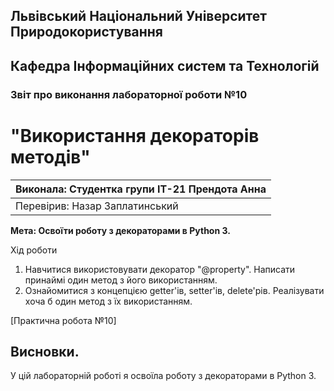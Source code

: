 ## Львівський Національний Університет Природокористування
## Кафедра Інформаційних систем та Технологій



### Звіт про виконання лабораторної роботи №10
# "Використання декораторів методів"



| Виконала: Студентка групи ІТ-21 Прендота Анна |
|----------------------------------------------|
| Перевірив: Назар Заплатинський               |




**Мета: Освоїти роботу з декораторами в Python 3.**


Хід роботи

1. Навчитися використовувати декоратор "@property". Написати принаймі один метод з його використанням.
2. Ознайомитися з концепцією getter'ів, setter'ів, delete'рів. Реалізувати хоча б один метод з їх використанням.

[Практична робота №10]

## Висновки. 

У цій лабораторній роботі я освоїла роботу з декораторами в Python 3. 

